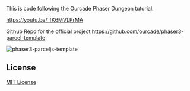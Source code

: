 This is code following the Ourcade Phaser Dungeon tutorial.

https://youtu.be/_fK6MVLPrMA

Github Repo for the official project
https://github.com/ourcade/phaser3-parcel-template

![phaser3-parceljs-template](https://user-images.githubusercontent.com/2236153/71606463-37a0da80-2b2e-11ea-9b5f-5d26ccc84f91.png)

## License

[MIT License](https://github.com/ourcade/phaser3-parcel-template/blob/master/LICENSE)
